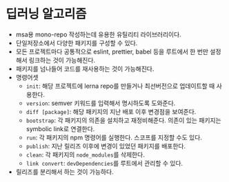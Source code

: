 # 딥러닝 알고리즘

- msa용 mono-repo 작성하는데 유용한 유틸리티 라이브러리이다.
- 단일저장소에서 다양한 패키지를 구성할 수 있다.
- 모든 프로젝트마다 공통적으로 eslint, prettier, babel 등을 루트에서 한 번만 설정해서 링크하는 것이 가능해진다.
- 패키지를 넘나들어 코드를 재사용하는 것이 가능해진다.
- 명령어셋
  - `init`: 해당 프로젝트에 lerna repo를 만들거나 최선버전으로 업데이트할 때 사용한다.
  - `version`: semver 키워드를 입력해서 명시하도록 도와준다.
  - `diff [package]`: 해당 패키지의 지난 배포 이후 변경점을 보여준다.
  - `bootstrap`: 각 패키지의 의존을 설치하고 재정비해준다. 의존이 있는 패키지는 symbolic link로 연결한다.
  - `run`: 각 패키지의 npm 명령어를 실행한다. 스코프를 지정할 수도 있다.
  - `publish`: 지난 릴리즈 이후에 변경이 있었던 패키지를 배포한다.
  - `clean`: 각 패키지의 `node_modules`를 삭제한다.
  - `link convert`: `devDependencies`를 루트에서 관리할 수 있다.
- 릴리즈를 분리해서 하는 것이 가능하다.
